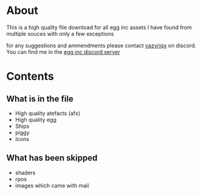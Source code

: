 # About
This is a high quality file download for all egg inc assets I have found from multiple souces with only a few exceptions

for any suggestions and ammendments please contact [vazyriqx](https://discordapp.com/users/341300268660555778) on discord. You can find me in the [egg inc discord server](https://discord.com/invite/egginc)


# Contents
## What is in the file
 - High quality atefacts (afx)
 - High quality egg 
 - Ships
 - piggy 
 - Icons

## What has been skipped 
 - shaders
 - rpos
 - images which came with mail
